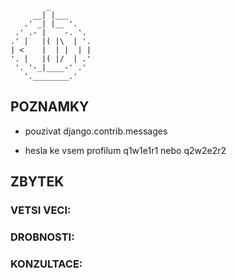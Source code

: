             _
         __| |___
       .' _| |__ '.
     .' .- |    -. '.
    .' |   |( |\  | '.
    | <    |  | |  | |
    '. |   |( |/  | .'
     '. '-_|____-' .'
       '.________.'


## POZNAMKY
* pouzivat django.contrib.messages

* hesla ke vsem profilum q1w1e1r1 nebo q2w2e2r2

## ZBYTEK

### VETSI VECI:
### DROBNOSTI:
### KONZULTACE:
